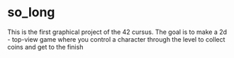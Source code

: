 # so_long
This is the first graphical project of the 42 cursus. The goal is to make a 2d - top-view game where you control a character through the level to collect coins and get to the finish 
